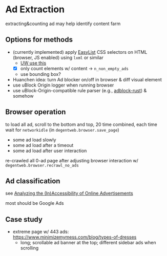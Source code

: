 # Ad Extraction

extracting&counting ad may help identify content farm

## Options for methods

- (currently implemented) apply [EasyList](https://easylist.to/)
    CSS selectors on HTML (browser, JS enabled) using `lxml` or similar
    - [UW use this](literature.html#content-farm)
    - [x] only count elements w/ content → `n_non_empty_ads`
    - use bounding box?
- Huanchen idea: turn Ad blocker on/off in browser & diff visual element
- use uBlock Origin logger when running browser
- use uBlock-Origin-compatible rule parser (e.g.,
    [adblock-rust](https://github.com/brave/adblock-rust)) & somehow

## Browser operation

to load all ad, scroll to the bottom and top, 20 time combined,
each time wait for `networkidle` (in `degentweb.browser.save_page`)

- some ad load slowly
- some ad load after a timeout
- some ad load after user interaction

re-crawled all 0-ad page after adjusting browser interaction w/
`degentweb.browser.recrawl_no_ads`

## Ad classification

see [Analyzing the (In)Accessibility of
Online Advertisements](literature.html#content-farm)

most should be Google Ads

## Case study

- extreme page w/ 443 ads:
    <https://www.minimizemymess.com/blog/types-of-dresses>
    - long; scrollable ad banner at the top; different sidebar ads when
        scrolling
